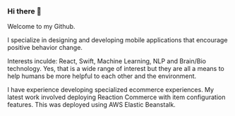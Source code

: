 ### Hi there 👋

Welcome to my Github.

I specialize in designing and developing mobile applications that encourage positive behavior change.

Interests inculde:
React, Swift, Machine Learning, NLP and Brain/Bio technology.
Yes, that is a wide range of interest but they are all a means to help humans be more helpful to each other and the environment.

I have experience developing specialized ecommerce experiences.
My latest work involved deploying Reaction Commerce with item configuration features.
This was deployed using AWS Elastic Beanstalk.

<!--
**albertdbio/albertdbio** is a ✨ _special_ ✨ repository because its `README.md` (this file) appears on your GitHub profile.

Here are some ideas to get you started:

- 🔭 I’m currently working on ...
- 🌱 I’m currently learning ...
- 👯 I’m looking to collaborate on ...
- 🤔 I’m looking for help with ...
- 💬 Ask me about ...
- 📫 How to reach me: ...
- 😄 Pronouns: ...
- ⚡ Fun fact: ...
-->
